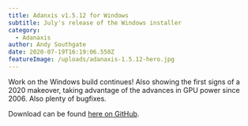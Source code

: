 ```yaml
---
title: Adanxis v1.5.12 for Windows
subtitle: July's release of the Windows installer
category:
  - Adanaxis
author: Andy Southgate
date: 2020-07-19T16:19:06.550Z
featureImage: /uploads/adanaxis-1.5.12-hero.jpg
---
```

Work on the Windows build continues!  Also showing the first signs of a 2020 makeover, taking advantage of the advances in GPU power since 2006.  Also plenty of bugfixes.

Download can be found [here on GitHub](https://github.com/mushware/adanaxis/releases/tag/v1.5.12).